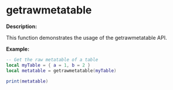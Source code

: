 # getrawmetatable

**Description:**

This function demonstrates the usage of the getrawmetatable API.

**Example:**

```lua
-- Get the raw metatable of a table
local myTable = { a = 1, b = 2 }
local metatable = getrawmetatable(myTable)

print(metatable)
```
